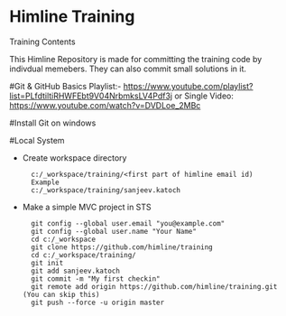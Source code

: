 # Himline Training
Training Contents 

This Himline Repository is made for committing the training code by indivdual memebers. They can also commit small solutions in it.

#Git & GitHub Basics
Playlist:- https://www.youtube.com/playlist?list=PLfdtiltiRHWFEbt9V04NrbmksLV4Pdf3j
or
Single Video: https://www.youtube.com/watch?v=DVDLoe_2MBc

#Install Git on windows

#Local System 
- Create workspace directory 

		c:/_workspace/training/<first part of himline email id)
		Example 
		c:/_workspace/training/sanjeev.katoch
		
- Make a simple MVC project in STS
		
		git config --global user.email "you@example.com"
		git config --global user.name "Your Name"
		cd c:/_workspace
		git clone https://github.com/himline/training
		cd c:/_workspace/training/
		git init
		git add sanjeev.katoch
		git commit -m "My first checkin"
		git remote add origin https://github.com/himline/training.git  (You can skip this)
		git push --force -u origin master
